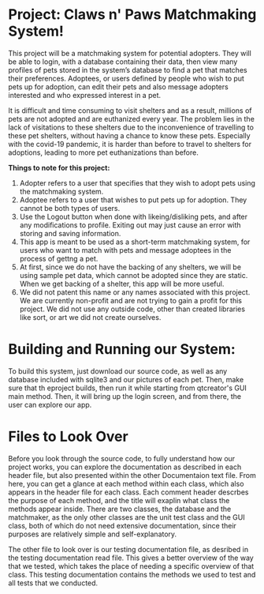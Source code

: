 # Project: Claws n' Paws Matchmaking System!

This project will be a matchmaking system for potential adopters. They will be able to login, 
with a database containing their data, then view many profiles of pets stored in the
system’s database to find a pet that matches their preferences. Adoptees, or users defined by 
people who wish to put pets up for adoption, can edit their pets and also message adopters 
interested and who expressed interest in a pet.

It is difficult and time consuming to visit shelters and as a result, millions of pets are
not adopted and are euthanized every year. The problem lies in the lack of visitations to 
these shelters due to the inconvenience of travelling to these pet shelters, without having
a chance to know these pets. Especially with the covid-19 pandemic, it is harder than before to
travel to shelters for adoptions, leading to more pet euthanizations than before. 

**Things to note for this project:** 
1) Adopter refers to a user that specifies that they wish to adopt pets using the matchmaking system.
2) Adoptee refers to a user that wishes to put pets up for adoption. They cannot be both types of users.
3) Use the Logout button when done with likeing/disliking pets, and after any modifications to profile. Exiting out may just cause an error with storing and saving information.
4) This app is meant to be used as a short-term matchmaking system, for users who want to match with pets and message adoptees in the process of gettng a pet.
5) At first, since we do not have the backing of any shelters, we will be using sample pet data, which cannot be adopted since they are static. When we get backing of a shelter, this app will be more useful. 
6) We did not patent this name or any names associated with this project. We are currently non-profit and are not trying to gain a profit for this project. We did not use any outside code, other than created libraries like sort, or art we did not create ourselves. 

# Building and Running our System:
To build this system, just download our source code, as well as any database included with 
sqlite3 and our pictures of each pet. Then, make sure that th eproject builds, then run it 
while starting from qtcreator's GUI main method. Then, it will bring up the login screen,
and from there, the user can explore our app. 

# Files to Look Over
Before you look through the source code, to fully understand how our project works, you can
explore the documentation as described in each header file, but also presented within the 
other Documentaion text file. From here, you can get a glance at each method within each class,
which also appears in the header file for each class. Each comment header descrbes the purpose 
of each method, and the title will exaplin what class the methods appear inside. There are two
classes, the database and the matchmaker, as the only other classes are the unit test class 
and the GUI class, both of which do not need extensive documentation, since their purposes are 
relatively simple and self-explanatory. 

The other file to look over is our testing documentation file, as desribed in the testing 
documentation read file. This gives a better overview of the way that we tested, which takes
the place of needing a specific overview of that class. This testing documentation contains 
the methods  we used to test and all tests that we conducted. 
